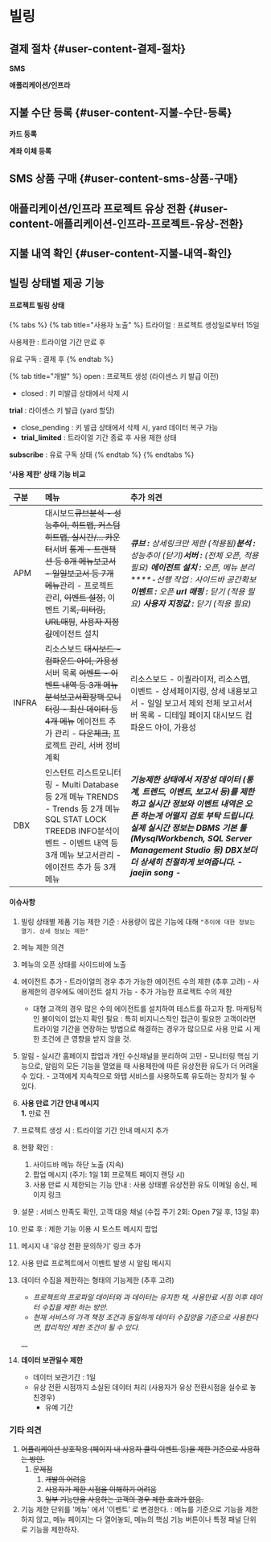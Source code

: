 # 빌링

## 결제 절차 {#user-content-결제-절차}

**SMS**

**애플리케이션/인프라**

## 지불 수단 등록 {#user-content-지불-수단-등록}

**카드 등록**

**계좌 이체 등록**

## SMS 상품 구매 {#user-content-sms-상품-구매}

## 애플리케이션/인프라 프로젝트 유상 전환 {#user-content-애플리케이션-인프라-프로젝트-유상-전환}

## 지불 내역 확인 {#user-content-지불-내역-확인}

## 빌링 상태별 제공 기능

#### **프로젝트 빌링 상태**

{% tabs %}
{% tab title="사용자 노출" %}
트라이얼 : 프로젝트 생성일로부터 15일 

사용제한 : 트라이얼 기간 만료 후

유료 구독 : 결제 후
{% endtab %}

{% tab title="개발" %}
open : 프로젝트 생성 \(라이센스 키 발급 이전\)

* closed : 키 미발급 상태에서 삭제 시

**trial** : 라이센스 키 발급 \(yard 할당\)

* close\_pending : 키 발급 상태에서 삭제 시, yard 데이터 복구 가능
* **trial\_limited** : 트라이얼 기간 종료 후 사용 제한 상태 

**subscribe** : 유료 구독 상태
{% endtab %}
{% endtabs %}

#### '사용 제한' 상태 기능 비교

| 구분 | 메뉴  | 추가  의견 |
| :--- | :--- | :--- |
| APM | 대시보드~~큐브분석 - 성능추이, 히트맵, 커스텀 히트맵, 실시간/... 카운터~~서버 ~~통계 - 트랜잭션 등 8개 메뉴보고서 - 일일보고서 등 7개 메뉴~~관리 - 프로젝트 관리, ~~이벤트 설정,~~ 이벤트 기록~~, 미터링,~~ ~~URL매핑~~, ~~사용자 지정값~~에이전트 설치 | _**큐브 :** 상세링크만 제한 \(적용됨\)**분석 :** 성능추이 \(닫기\)**서버 :** \(전체 오픈, 적용필요\) **에이전트 설치 :** 오픈, 메뉴 분리  ****-선행 작업 : 사이드바 공간확보 **이벤트 :** 오픈  **url 매핑 :** 닫기 \(적용 필요\) **사용자 지정값 :** 닫기 \(적용 필요\)_ |
| INFRA | 리소스보드 ~~대시보드 - 컴파운드 아이, 가용성~~ 서버 목록 ~~이벤트 - 이벤트 내역 등 3개 메뉴 분석보고서확장팩 모니터링 - 최신 데이터 등 4개 메뉴~~ 에이전트 추가 관리 - ~~다운체크,~~ 프로젝트 관리, 서버 정비계획 | 리소스보드 - 이퀄라이저, 리소스맵, 이벤트 - 상세페이지링, 상세 내용보고서 - 일일 보고서 제외 전체 보고서서버 목록 - 디테일 페이지 대시보드 컴파운드 아이, 가용성 |
| DBX | 인스턴트 리스트모니터링 - Multi Database 등 2개 메뉴 TRENDS - Trends 등 2개 메뉴 SQL STAT LOCK TREEDB INFO분석이벤트 - 이벤트 내역 등 3개 메뉴 보고서관리 - 에이전트 추가 등 3개 메뉴  | _**기능제한 상태에서 저장성 데이터 \(통계, 트렌드, 이벤트, 보고서 등\)를 제한하고 실시간 정보와 이벤트 내역은 오픈 하는게 어떨지 검토 부탁 드립니다.실제 실시간 정보는 DBMS 기본 툴\(MysqlWorkbench, SQL Server Management Studio 등\) DBX보더 더 상세히 친절하게 보여줍니다. - jaejin song -**_  |

####  이슈사항 

1. 빌링 상태별 제품 기능 제한 기준 : 사용량이 많은 기능에 대해 `"추이에 대한 정보는 열기. 상세 정보는 제한"`
2.  메뉴 제한 의견  
   1. 메뉴의 오픈 상태를 사이드바에 노출

3. 에이전트 추가  - 트라이얼의 경우 추가 가능한 에이전트 수의 제한 \(추후 고려\) - 사용제한의 경우에도 에이전트 설치 가능  - 추가 가능한 프로젝트 수의 제한 
   * 대형 고객의 경우 많은 수의 에이전트를 설치하여 테스트를 하고자 함. 마케팅적인 불이익이 없는지 확인 필요 : 특히 비지니스적인 접근이 필요한 고객이라면 트라이얼 기간을 연장하는 방법으로 해결하는 경우가 많으므로 사용 만료 시 제한 조건에 큰 영향을 받지 않을 것.  
4. 알림  - 실시간 홈페이지 팝업과 개인 수신채널을 분리하여 고민 - 모니터링 핵심 기능으로, 알림의 모든 기능을 열었을 때 사용제한에 따른 유상전환 유도가 더 어려울 수 있다.  - 고객에게 지속적으로 와탭 서비스를 사용하도록 유도하는 장치가 될 수 있다.  
5.  **사용 만료 기간 안내 메시지  
   1.** 만료 전

   1. 프로젝트 생성 시 : 트라이얼 기간 안내 메시지 추가
   2. 현황 확인 : 
      1. 사이드바 메뉴 하단 노출 \(지속\)
      2. 팝업 메시지 \(주기: 1일 1회 프로젝트 페이지 랜딩 시\)
      3. 사용 만료 시 제한되는 기능 안내 : 사용 상태별 유상전환 유도 이메일 송신, 페이지 링크
   3. 설문 : 서비스 만족도 확인, 고객 대응 채널 \(수집 주기 2회: Open 7일 후,  13일 후\)



   2. 만료 후 : 제한 기능 이용 시 토스트 메시지 팝업 

   1. 메시지 내 '유상 전환 문의하기' 링크 추가
   2. 사용 만료 프로젝트에서 이벤트 발생 시 알림 메시지 

6. 데이터 수집을 제한하는 형태의 기능제한 \(추후 고려\)

   * _프로젝트의 프로파일 데이터와 과 데이터는 유지한 채, 사용만료 시점 이후 데이터 수집을 제한 하는 방안._ 
   * _현재 서비스의 가격 책정 조건과 동일하게 데이터 수집양을 기준으로 사용한다면, 합리적인 제한 조건이 될 수 있다._

   \_\_

7. **데이터 보관일수 제한** 
   * 데이터 보관기간 : 1일 
   * 유상 전환 시점까지 소실된 데이터 처리 \(사용자가 유상 전환시점을 실수로 놓친경우\)
     * 유예 기간 

### 기타 의견 

1. ~~어플리케이션 상호작용 \(페이지 내 사용자 클릭 이벤트 등\)을 제한 기준으로 사용하는 방안.~~
   1. ~~문제점~~ 
      1. ~~개발의 어려움~~
      2. ~~사용자가 제한 시점을 이해하기 어려움~~
      3. ~~일부 기능만을 사용하는 고객의 경우 제한 효과가 없음.~~ 
2. 기능 제한 단위를 '메뉴' 에서 '이벤트' 로 변경한다. : 메뉴를 기준으로 기능을 제한하지 않고, 메뉴 페이지는 다 열어놓되, 메뉴의 핵심 기능 버튼이나 특정 패널 단위로 기능을 제한하자.











